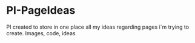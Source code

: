 # PI-PageIdeas
PI created to store in one place all my ideas regarding pages i´m trying to create. Images, code, ideas
